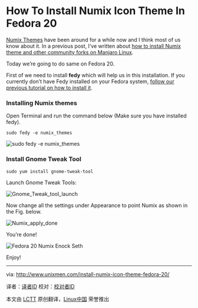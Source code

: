 How To Install Numix Icon Theme In Fedora 20
================================================================================
[Numix Themes][1] have been around for a while now and I think most of us know about it. In a previous post, I’ve written about [how to install Numix theme and other community forks on Manjaro Linux][2].

Today we’re going to do same on Fedora 20.

First of we need to install **fedy** which will help us in this installation. If you currently don’t have Fedy installed on your Fedora system, [follow our previous tutorial on how to install it][3].

### Installing Numix themes ###

Open Terminal and run the command below (Make sure you have installed fedy).

    sudo fedy -e numix_themes

![sudo fedy -e numix_themes](http://180016988.r.cdn77.net/wp-content/uploads/2014/06/sudo-fedy-e-numix_themes.png)

### Install Gnome Tweak Tool ###

    sudo yum install gnome-tweak-tool

Launch Gnome Tweak Tools:

![Gnome_Tweak_tool_launch](http://180016988.r.cdn77.net/wp-content/uploads/2014/06/Gnome_Tweak_tool_launch.png)

Now change all the settings under Appearance to point Numix as shown in the Fig. below.

![Numix_apply_done](http://180016988.r.cdn77.net/wp-content/uploads/2014/06/Numix_apply_done.png)

You’re done!

![Fedora 20 Numix Enock Seth](http://180016988.r.cdn77.net/wp-content/uploads/2014/06/Fedora-20-Numix-Enock-Seth.png)

Enjoy!

--------------------------------------------------------------------------------

via: http://www.unixmen.com/install-numix-icon-theme-fedora-20/

译者：[译者ID](https://github.com/译者ID) 校对：[校对者ID](https://github.com/校对者ID)

本文由 [LCTT](https://github.com/LCTT/TranslateProject) 原创翻译，[Linux中国](http://linux.cn/) 荣誉推出

[1]:http://numixproject.org/
[2]:http://www.unixmen.com/install-numix-icon-theme-manjaro-linux/
[3]:http://www.unixmen.com/tweak-fedora-system-using-fedy/